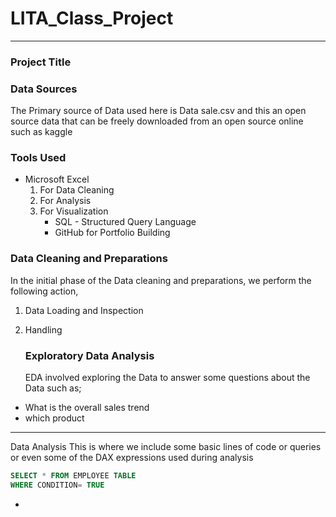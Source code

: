 # LITA_Class_Project
--------
### Project Title





### Data Sources
The Primary source of Data used here is Data sale.csv and this an open source data that can be freely downloaded from an open source online such as kaggle  

### Tools Used
- Microsoft Excel 
  1. For Data Cleaning
  2. For Analysis
  3. For Visualization
     - SQL - Structured Query Language
     - GitHub for Portfolio Building

### Data Cleaning and Preparations 
In the initial phase of the Data cleaning and preparations, we perform the following action, 
1. Data Loading and Inspection
2. Handling

   ### Exploratory Data Analysis
   EDA involved exploring the Data to answer some questions about the Data such as;
 - What is the overall sales trend
 - which product

-----
Data Analysis 
This is where we include some basic lines of code or queries or even some of the DAX expressions used during analysis 
``` SQL
SELECT * FROM EMPLOYEE TABLE
WHERE CONDITION= TRUE
```
    
- 
